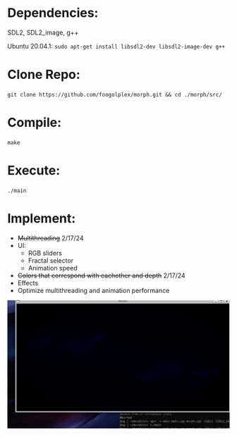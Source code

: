# Dependencies:
SDL2, SDL2_image, g++

Ubuntu 20.04.1: `sudo apt-get install libsdl2-dev libsdl2-image-dev g++`

# Clone Repo:
`git clone https://github.com/foogolplex/morph.git && cd ./morph/src/`

# Compile:
`make`

# Execute:
`./main`

# Implement: 
 - ~~Multithreading~~ 2/17/24
 - UI:
   - RGB sliders
   - Fractal selector
   - Animation speed
 - ~~Colors that correspond with eachother and depth~~ 2/17/24
 - Effects
 - Optimize multithreading and animation performance

![Alt text](Animation.gif?raw=true)
